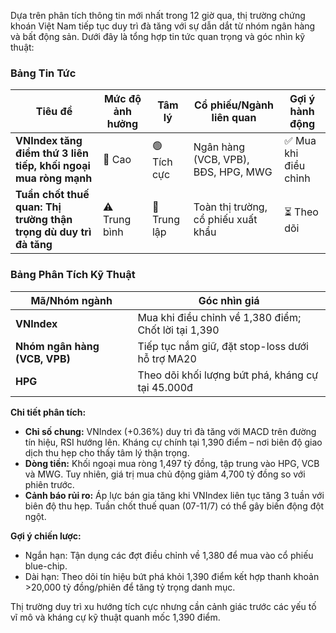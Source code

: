 Dựa trên phân tích thông tin mới nhất trong 12 giờ qua, thị trường chứng khoán Việt Nam tiếp tục duy trì đà tăng với sự dẫn dắt từ nhóm ngân hàng và bất động sản. Dưới đây là tổng hợp tin tức quan trọng và góc nhìn kỹ thuật:

### Bảng Tin Tức
| Tiêu đề | Mức độ ảnh hưởng | Tâm lý | Cổ phiếu/Ngành liên quan | Gợi ý hành động |
|---------|-------------------|--------|---------------------------|-----------------|
| **VNIndex tăng điểm thứ 3 liên tiếp, khối ngoại mua ròng mạnh** | 🚨 Cao | 🟢 Tích cực | Ngân hàng (VCB, VPB), BĐS, HPG, MWG | ✅ Mua khi điều chỉnh |
| **Tuần chốt thuế quan: Thị trường thận trọng dù duy trì đà tăng** | ⚠️ Trung bình | 🔵 Trung lập | Toàn thị trường, cổ phiếu xuất khẩu | ⏳ Theo dõi |

### Bảng Phân Tích Kỹ Thuật
| Mã/Nhóm ngành | Góc nhìn giá |
|---------------|--------------|
| **VNIndex** | Mua khi điều chỉnh về 1,380 điểm; Chốt lời tại 1,390 |
| **Nhóm ngân hàng (VCB, VPB)** | Tiếp tục nắm giữ, đặt stop-loss dưới hỗ trợ MA20 |
| **HPG** | Theo dõi khối lượng bứt phá, kháng cự tại 45.000đ |

**Chi tiết phân tích:**  
- **Chỉ số chung:** VNIndex (+0.36%) duy trì đà tăng với MACD trên đường tín hiệu, RSI hướng lên. Kháng cự chính tại 1,390 điểm – nơi biên độ giao dịch thu hẹp cho thấy tâm lý thận trọng.  
- **Dòng tiền:** Khối ngoại mua ròng 1,497 tỷ đồng, tập trung vào HPG, VCB và MWG. Tuy nhiên, giá trị mua chủ động giảm 4,700 tỷ đồng so với phiên trước.  
- **Cảnh báo rủi ro:** Áp lực bán gia tăng khi VNIndex liên tục tăng 3 tuần với biên độ thu hẹp. Tuần chốt thuế quan (07-11/7) có thể gây biến động đột ngột.  

**Gợi ý chiến lược:**  
- Ngắn hạn: Tận dụng các đợt điều chỉnh về 1,380 để mua vào cổ phiếu blue-chip.  
- Dài hạn: Theo dõi tín hiệu bứt phá khỏi 1,390 điểm kết hợp thanh khoản >20,000 tỷ đồng/phiên để tăng tỷ trọng danh mục.  

Thị trường duy trì xu hướng tích cực nhưng cần cảnh giác trước các yếu tố vĩ mô và kháng cự kỹ thuật quanh mốc 1,390 điểm.